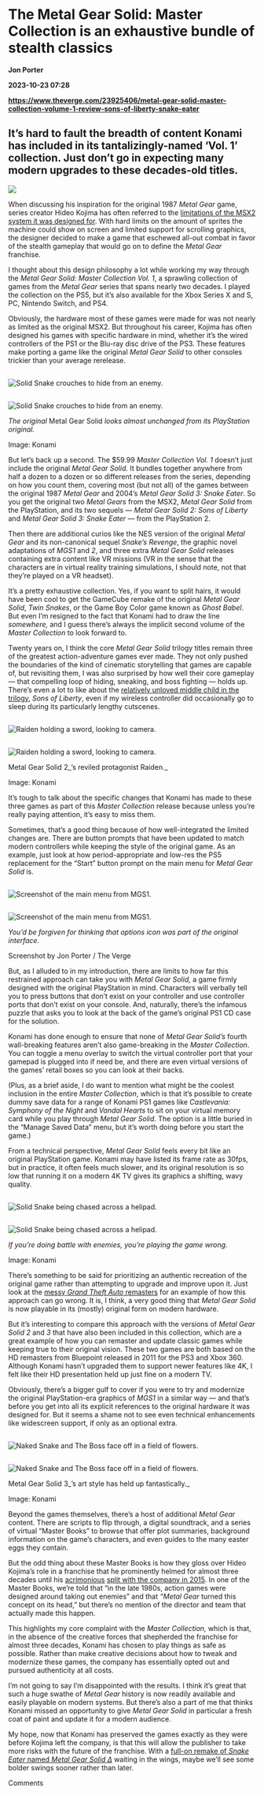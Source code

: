 # The Metal Gear Solid: Master Collection is an exhaustive bundle of stealth classics
**Jon Porter**

**2023-10-23 07:28**

**https://www.theverge.com/23925406/metal-gear-solid-master-collection-volume-1-review-sons-of-liberty-snake-eater**

It’s hard to fault the breadth of content Konami has included in its tantalizingly-named ‘Vol. 1’ collection. Just don’t go in expecting many modern upgrades to these decades-old titles.
------------------------------------------------------------------------------------------------------------------------------------------------------------------------------------------

![](https://cdn.vox-cdn.com/thumbor/17I08xMYzsOMp3dBPpKBm8dc1-U=/0x0:912x608/1200x628/filters:focal(456x304:457x305)/cdn.vox-cdn.com/uploads/chorus_asset/file/25018668/screenshot_mgs3_1_1684982806235_bmae.jpg)

When discussing his inspiration for the original 1987 _Metal Gear_ game, series creator Hideo Kojima has often referred to the [limitations of the MSX2 system it was designed for](https://web.archive.org/web/20120513071950/http://www.gamasutra.com/view/news/104303/GO3_Kojima_Talks_Metal_Gear_History_Future.php). With hard limits on the amount of sprites the machine could show on screen and limited support for scrolling graphics, the designer decided to make a game that eschewed all-out combat in favor of the stealth gameplay that would go on to define the _Metal Gear_ franchise.

I thought about this design philosophy a lot while working my way through the _Metal Gear Solid: Master Collection Vol. 1_, a sprawling collection of games from the _Metal Gear_ series that spans nearly two decades. I played the collection on the PS5, but it’s also available for the Xbox Series X and S, PC, Nintendo Switch, and PS4.

Obviously, the hardware most of these games were made for was not nearly as limited as the original MSX2. But throughout his career, Kojima has often designed his games with specific hardware in mind, whether it’s the wired controllers of the PS1 or the Blu-ray disc drive of the PS3. These features make porting a game like the original _Metal Gear Solid_ to other consoles trickier than your average rerelease.

![Solid Snake crouches to hide from an enemy.](data:image/gif;base64,R0lGODlhAQABAIAAAAAAAP///yH5BAEAAAAALAAAAAABAAEAAAIBRAA7)

![Solid Snake crouches to hide from an enemy.](https://duet-cdn.vox-cdn.com/thumbor/0x0:912x608/2400x1600/filters:focal(456x304:457x305):format(webp)/cdn.vox-cdn.com/uploads/chorus_asset/file/25018670/metal_gear_solid_master_collection_vol_1_screenshots_agp5.jpg)

![Solid Snake crouches to hide from an enemy.](data:image/gif;base64,R0lGODlhAQABAIAAAAAAAP///yH5BAEAAAAALAAAAAABAAEAAAIBRAA7)

![Solid Snake crouches to hide from an enemy.](https://duet-cdn.vox-cdn.com/thumbor/0x0:912x608/2400x1600/filters:focal(456x304:457x305):format(webp)/cdn.vox-cdn.com/uploads/chorus_asset/file/25018670/metal_gear_solid_master_collection_vol_1_screenshots_agp5.jpg)

_The original_ Metal Gear Solid _looks almost unchanged from its PlayStation original._

Image: Konami

But let’s back up a second. The $59.99 _Master Collection Vol. 1_ doesn’t just include the original _Metal Gear Solid._ It bundles together anywhere from half a dozen to a dozen or so different releases from the series, depending on how you count them, covering most (but not all) of the games between the original 1987 _Metal Gear_ and 2004’s _Metal Gear Solid 3: Snake Eater_. So you get the original two _Metal Gears_ from the MSX2, _Metal Gear Solid_ from the PlayStation, and its two sequels — _Metal Gear Solid 2: Sons of Liberty_ and _Metal Gear Solid 3: Snake Eater —_ from the PlayStation 2.

Then there are additional curios like the NES version of the original _Metal Gear_ and its non-canonical sequel _Snake’s Revenge_, the graphic novel adaptations of _MGS1_ and _2_, and three extra _Metal Gear Solid_ releases containing extra content like VR missions (VR in the sense that the characters are in virtual reality training simulations, I should note, not that they’re played on a VR headset).

It’s a pretty exhaustive collection. Yes, if you want to split hairs, it would have been cool to get the GameCube remake of the original _Metal Gear Solid_, _Twin Snakes_, or the Game Boy Color game known as _Ghost Babel_. But even I’m resigned to the fact that Konami had to draw the line _somewhere,_ and I guess there’s always the implicit second volume of the _Master Collection_ to look forward to.

Twenty years on, I think the core _Metal Gear Solid_ trilogy titles remain three of the greatest action-adventure games ever made. They not only pushed the boundaries of the kind of cinematic storytelling that games are capable of, but revisiting them, I was also surprised by how well their core gameplay — that compelling loop of hiding, sneaking, and boss fighting — holds up. There’s even a lot to like about the [relatively unloved middle child in the trilogy](https://www.eurogamer.net/metal-gear-solid-2-the-first-postmodern-video-game), _Sons of Liberty_, even if my wireless controller did occasionally go to sleep during its particularly lengthy cutscenes.

![Raiden holding a sword, looking to camera.](data:image/gif;base64,R0lGODlhAQABAIAAAAAAAP///yH5BAEAAAAALAAAAAABAAEAAAIBRAA7)

![Raiden holding a sword, looking to camera.](https://duet-cdn.vox-cdn.com/thumbor/0x0:912x608/2400x1600/filters:focal(456x304:457x305):format(webp)/cdn.vox-cdn.com/uploads/chorus_asset/file/25018673/screenshot_mgs2_1_1684982806233_ausv.jpg)

![Raiden holding a sword, looking to camera.](data:image/gif;base64,R0lGODlhAQABAIAAAAAAAP///yH5BAEAAAAALAAAAAABAAEAAAIBRAA7)

![Raiden holding a sword, looking to camera.](https://duet-cdn.vox-cdn.com/thumbor/0x0:912x608/2400x1600/filters:focal(456x304:457x305):format(webp)/cdn.vox-cdn.com/uploads/chorus_asset/file/25018673/screenshot_mgs2_1_1684982806233_ausv.jpg)

Metal Gear Solid 2_’s reviled protagonist Raiden._

Image: Konami

It’s tough to talk about the specific changes that Konami has made to these three games as part of this _Master Collection_ release because unless you’re really paying attention, it’s easy to miss them.

Sometimes, that’s a good thing because of how well-integrated the limited changes are. There are button prompts that have been updated to match modern controllers while keeping the style of the original game. As an example, just look at how period-appropriate and low-res the PS5 replacement for the “Start” button prompt on the main menu for _Metal Gear Solid_ is.

![Screenshot of the main menu from MGS1.](data:image/gif;base64,R0lGODlhAQABAIAAAAAAAP///yH5BAEAAAAALAAAAAABAAEAAAIBRAA7)

![Screenshot of the main menu from MGS1.](https://duet-cdn.vox-cdn.com/thumbor/0x0:3240x2160/2400x1600/filters:focal(1620x1080:1621x1081):format(webp)/cdn.vox-cdn.com/uploads/chorus_asset/file/25018674/IMG_4914.jpg)

![Screenshot of the main menu from MGS1.](data:image/gif;base64,R0lGODlhAQABAIAAAAAAAP///yH5BAEAAAAALAAAAAABAAEAAAIBRAA7)

![Screenshot of the main menu from MGS1.](https://duet-cdn.vox-cdn.com/thumbor/0x0:3240x2160/2400x1600/filters:focal(1620x1080:1621x1081):format(webp)/cdn.vox-cdn.com/uploads/chorus_asset/file/25018674/IMG_4914.jpg)

_You’d be forgiven for thinking that options icon was part of the original interface._

Screenshot by Jon Porter / The Verge

But, as I alluded to in my introduction, there are limits to how far this restrained approach can take you with _Metal Gear Solid,_ a game firmly designed with the original PlayStation in mind. Characters will verbally tell you to press buttons that don’t exist on your controller and use controller ports that don’t exist on your console. And, naturally, there’s the infamous puzzle that asks you to look at the back of the game’s original PS1 CD case for the solution.

Konami has done enough to ensure that none of _Metal Gear Solid’s_ fourth wall-breaking features aren’t also game-breaking in the _Master Collection_. You can toggle a menu overlay to switch the virtual controller port that your gamepad is plugged into if need be, and there are even virtual versions of the games’ retail boxes so you can look at their backs.

(Plus, as a brief aside, I do want to mention what might be the coolest inclusion in the entire _Master Collection_, which is that it’s possible to create dummy save data for a range of Konami PS1 games like _Castlevania: Symphony of the Night_ and _Vandal Hearts_ to sit on your virtual memory card while you play through _Metal Gear Solid_. The option is a little buried in the “Manage Saved Data” menu, but it’s worth doing before you start the game.)

From a technical perspective, _Metal Gear Solid_ feels every bit like an original PlayStation game. Konami may have listed its frame rate as 30fps, but in practice, it often feels much slower, and its original resolution is so low that running it on a modern 4K TV gives its graphics a shifting, wavy quality.

![Solid Snake being chased across a helipad.](data:image/gif;base64,R0lGODlhAQABAIAAAAAAAP///yH5BAEAAAAALAAAAAABAAEAAAIBRAA7)

![Solid Snake being chased across a helipad.](https://duet-cdn.vox-cdn.com/thumbor/0x0:912x608/2400x1600/filters:focal(456x304:457x305):format(webp)/cdn.vox-cdn.com/uploads/chorus_asset/file/25018679/screenshot_mgs1_4_1684982806233_vzrk.jpg)

![Solid Snake being chased across a helipad.](data:image/gif;base64,R0lGODlhAQABAIAAAAAAAP///yH5BAEAAAAALAAAAAABAAEAAAIBRAA7)

![Solid Snake being chased across a helipad.](https://duet-cdn.vox-cdn.com/thumbor/0x0:912x608/2400x1600/filters:focal(456x304:457x305):format(webp)/cdn.vox-cdn.com/uploads/chorus_asset/file/25018679/screenshot_mgs1_4_1684982806233_vzrk.jpg)

_If you’re doing battle with enemies, you’re playing the game wrong._

Image: Konami

There’s something to be said for prioritizing an authentic recreation of the original game rather than attempting to upgrade and improve upon it. Just look at the [messy _Grand Theft Auto_ remasters](https://screenrant.com/gta-trilogy-definitive-edition-memes-mock-new-graphics/) for an example of how this approach can go wrong. It is, I think, a very good thing that _Metal Gear Solid_ is now playable in its (mostly) original form on modern hardware.

But it’s interesting to compare this approach with the versions of _Metal Gear Solid 2_ and _3_ that have also been included in this collection, which are a great example of how you can remaster and update classic games while keeping true to their original vision. These two games are both based on the HD remasters from Bluepoint released in 2011 for the PS3 and Xbox 360. Although Konami hasn’t upgraded them to support newer features like 4K, I felt like their HD presentation held up just fine on a modern TV.

Obviously, there’s a bigger gulf to cover if you were to try and modernize the original PlayStation-era graphics of _MGS1_ in a similar way — and that’s before you get into all its explicit references to the original hardware it was designed for. But it seems a shame not to see even technical enhancements like widescreen support, if only as an optional extra.

![Naked Snake and The Boss face off in a field of flowers.](data:image/gif;base64,R0lGODlhAQABAIAAAAAAAP///yH5BAEAAAAALAAAAAABAAEAAAIBRAA7)

![Naked Snake and The Boss face off in a field of flowers.](https://duet-cdn.vox-cdn.com/thumbor/0x0:912x608/2400x1600/filters:focal(456x304:457x305):format(webp)/cdn.vox-cdn.com/uploads/chorus_asset/file/25018686/screenshot_mgs3_4_1684982806235_nr4b.jpg)

![Naked Snake and The Boss face off in a field of flowers.](data:image/gif;base64,R0lGODlhAQABAIAAAAAAAP///yH5BAEAAAAALAAAAAABAAEAAAIBRAA7)

![Naked Snake and The Boss face off in a field of flowers.](https://duet-cdn.vox-cdn.com/thumbor/0x0:912x608/2400x1600/filters:focal(456x304:457x305):format(webp)/cdn.vox-cdn.com/uploads/chorus_asset/file/25018686/screenshot_mgs3_4_1684982806235_nr4b.jpg)

Metal Gear Solid 3_’s art style has held up fantastically._

Image: Konami

Beyond the games themselves, there’s a host of additional _Metal Gear_ content. There are scripts to flip through, a digital soundtrack, and a series of virtual “Master Books” to browse that offer plot summaries, background information on the game’s characters, and even guides to the many easter eggs they contain.

But the odd thing about these Master Books is how they gloss over Hideo Kojima’s role in a franchise that he prominently helmed for almost three decades until his [acrimonious](https://www.eurogamer.net/konami-blocked-hideo-kojima-from-attending-the-game-awards) [split with the company in 2015](https://www.theverge.com/2015/10/19/9572167/hideo-kojima-leaves-metal-gear-solid-publisher-konami). In one of the Master Books, we’re told that “in the late 1980s, action games were designed around taking out enemies” and that _“Metal Gear_ turned this concept on its head,” but there’s no mention of the director and team that actually made this happen.

This highlights my core complaint with the _Master Collection,_ which is that, in the absence of the creative forces that shepherded the franchise for almost three decades, Konami has chosen to play things as safe as possible. Rather than make creative decisions about how to tweak and modernize these games, the company has essentially opted out and pursued authenticity at all costs.

I’m not going to say I’m disappointed with the results. I think it’s great that such a huge swathe of _Metal Gear_ history is now readily available and easily playable on modern systems. But there’s also a part of me that thinks Konami missed an opportunity to give _Metal Gear Solid_ in particular a fresh coat of paint and update it for a modern audience.

My hope, now that Konami has preserved the games exactly as they were before Kojima left the company, is that this will allow the publisher to take more risks with the future of the franchise. With a [full-on remake of _Snake Eater_ named _Metal Gear Solid Δ_](https://www.theverge.com/23735626/playstation-showcase-metal-gear-solid-3-delta-snake-eater-remake) waiting in the wings, maybe we’ll see some bolder swings sooner rather than later.

Comments